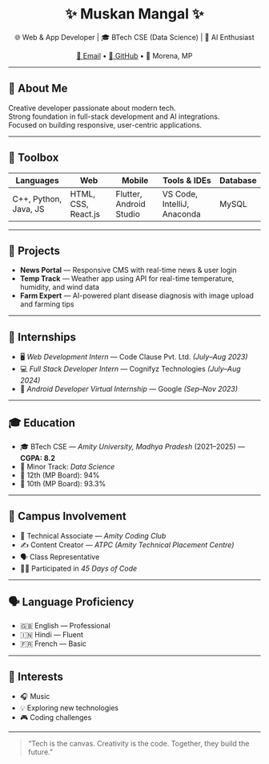 <h1 align="center">✨ Muskan Mangal ✨</h1>

<p align="center">
  🌐 Web & App Developer | 🎓 BTech CSE (Data Science) | 🤖 AI Enthusiast  
</p>

<p align="center">
  <a href="mailto:muskanmangal312@gmail.com">📩 Email</a> • 
  <a href="https://github.com/Muskan-mangal312">🐙 GitHub</a> • 
  <span>📍 Morena, MP</span>
</p>

---

## 💼 About Me

Creative developer passionate about modern tech.  
Strong foundation in full-stack development and AI integrations.  
Focused on building responsive, user-centric applications.

---

## 🧰 Toolbox

| Languages            | Web                   | Mobile            | Tools & IDEs                          | Database |
|----------------------|------------------------|--------------------|----------------------------------------|----------|
| C++, Python, Java, JS | HTML, CSS, React.js    | Flutter, Android Studio | VS Code, IntelliJ, Anaconda            | MySQL    |

---

## 🚀 Projects

- **News Portal** — Responsive CMS with real-time news & user login  
- **Temp Track** — Weather app using API for real-time temperature, humidity, and wind data  
- **Farm Expert** — AI-powered plant disease diagnosis with image upload and farming tips

---

## 🧪 Internships

- 🖥️ *Web Development Intern* — Code Clause Pvt. Ltd. *(July–Aug 2023)*  
- 💻 *Full Stack Developer Intern* — Cognifyz Technologies *(July–Aug 2024)*  
- 📱 *Android Developer Virtual Internship* — Google *(Sep–Nov 2023)*

---

## 🎓 Education

- 🎓 BTech CSE — *Amity University, Madhya Pradesh* (2021–2025) — **CGPA: 8.2**  
- 📘 Minor Track: *Data Science*  
- 🏫 12th (MP Board): 94%  
- 🏫 10th (MP Board): 93.3%

---

## 📌 Campus Involvement

- 🧠 Technical Associate — *Amity Coding Club*  
- ✍️ Content Creator — *ATPC (Amity Technical Placement Centre)*  
- 🗣️ Class Representative  
- 👩‍💻 Participated in *45 Days of Code*

---

## 🗣️ Language Proficiency

- 🇬🇧 English — Professional  
- 🇮🇳 Hindi — Fluent  
- 🇫🇷 French — Basic

---

## 🎯 Interests

- 🎧 Music  
- 💡 Exploring new technologies  
- 🎮 Coding challenges

---

> “Tech is the canvas. Creativity is the code. Together, they build the future.”
